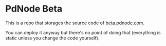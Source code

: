 # PdNode Beta

This is a repo that storages the source code of [beta.pdnode.com](beta.pdnode.com). 

You can deploy it anyway but there's no point of doing that (everything is static unless you change the code yourself).
